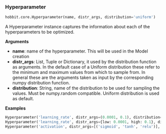 ### Hyperparameter

```python
hobbit.core.Hyperparameter(name, distr_args, distribution='uniform')
```


A Hyperparameter instance captures the information about each of the hyperparameters to be optimized.

__Arguments__

- __name__: name of the hyperparameter. This will be used in the Model creation
- __distr_args__: List, Tuple or Dictionary, it used by the distribution function as arguments. 
		In the default case of a Uniform distribution these refer to the minimum and maximum values from 
		which to sample from. In general these are the  arguments taken as input by the corresponding numpy 
		distribution function.
- __distribution__: String, name of the distribution to be used for sampling the values. Must be numpy.random compatible. 
		  Uniform distribution is used as default.

__Examples__

```python
Hyperparameter('learning_rate', distr_args=(0.0001, 0.1), distribution='log-uniform'),
Hyperparameter('learning_rate', distr_args={low: 0.0001, high: 0.1}, distribution='uniform'),
Hyperparameter('activation', distr_args=[('sigmoid', 'tanh', 'relu')], distribution='choice')
```

